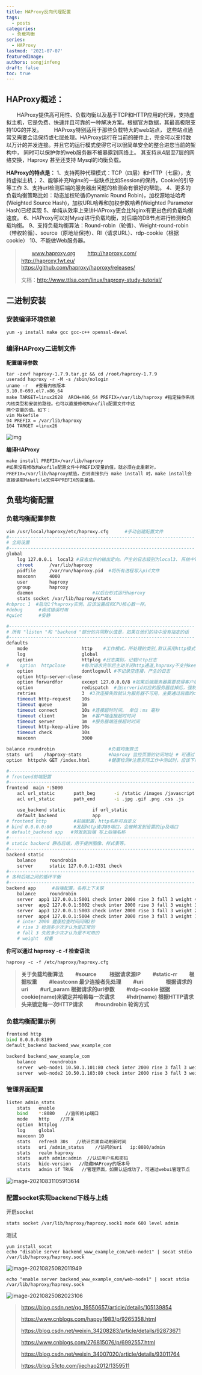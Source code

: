 ```yaml
---
title: HAProxy反向代理配置
tags:
  - posts
categories:
  - 负载均衡
series: 
  - HAProxy
lastmod: '2021-07-07'
featuredImage: 
authors: songjinfeng
draft: false
toc: true
---
```




<!--more-->



## HAProxy概述：

　　HAProxy提供高可用性、负载均衡以及基于TCP和HTTP应用的代理，支持虚拟主机，它是免费、快速并且可靠的一种解决方案。根据官方数据，其最高极限支持10G的并发。
　　HAProxy特别适用于那些负载特大的web站点，  这些站点通常又需要会话保持或七层处理。HAProxy运行在当前的硬件上，完全可以支持数以万计的并发连接。并且它的运行模式使得它可以很简单安全的整合进您当前的架构中， 同时可以保护你的web服务器不被暴露到网络上。
其支持从4层至7层的网络交换，Haproxy 甚至还支持 Mysql的均衡负载。

**HAProxy的特点是：**
1、支持两种代理模式：TCP（四层）和HTTP（七层），支持虚拟主机；
2、能够补充Nginx的一些缺点比如Session的保持，Cookie的引导等工作
3、支持url检测后端的服务器出问题的检测会有很好的帮助。
4、更多的负载均衡策略比如：动态加权轮循(Dynamic Round Robin)，加权源地址哈希(Weighted Source Hash)，加权URL哈希和加权参数哈希(Weighted Parameter Hash)已经实现
5、单纯从效率上来讲HAProxy更会比Nginx有更出色的负载均衡速度。
6、HAProxy可以对Mysql进行负载均衡，对后端的DB节点进行检测和负载均衡。
9、支持负载均衡算法：Round-robin（轮循）、Weight-round-robin（带权轮循）、source（原地址保持）、RI（请求URL）、rdp-cookie（根据cookie）
10、不能做Web服务器。

> 　　www.haproxy.org
> 　　http://haproxy.com/ 
> 　　http://haproxy.1wt.eu/ 
> 　　https://github.com/haproxy/haproxy/releases/ 
>
> 文档：http://www.ttlsa.com/linux/haproxy-study-tutorial/

## 二进制安装

### 安装编译环境依赖

```
yum -y install make gcc gcc-c++ openssl-devel
```

### 编译HAProxy二进制文件

**配置编译参数**

```
tar -zxvf haproxy-1.7.9.tar.gz && cd /root/haproxy-1.7.9
useradd haproxy -r -M -s /sbin/nologin
uname -r   #查看内核版本
3.10.0-693.el7.x86_64
make TARGET=linux2628  ARCH=X86_64 PREFIX=/var/lib/haproxy #指定操作系统内核类型和安装的路径。也可以直接修改Makefile配置文件中这
两个变量的值。如下：
vim Makefile
94 PREFIX = /var/lib/haproxy
104 TARGET =linux26
```

![img](https://images2018.cnblogs.com/blog/47893/201807/47893-20180704232950077-462259532.png)

**编译HAProxy**

```
make install PREFIX=/var/lib/haproxy  
#如果没有修改Makefile配置文件中PREFIX变量的值，就必须在此重新对，PREFIX=/var/lib/haproxy赋值，否则直接执行 make install 时，make install会直接读取Makefile文件中PREFIX的变量值。
```

## 负载均衡配置

### 负载均衡配置参数

```bash
vim /usr/local/haproxy/etc/haproxy.cfg      #手动创建配置文件
#---------------------------------------------------------------------
# 全局设置
#---------------------------------------------------------------------
global
    log 127.0.0.1  local2 #日志文件的输出定向。产生的日志级别为local3. 系统中local1-7，用户自己定义
    chroot      /var/lib/haproxy
    pidfile     /var/run/haproxy.pid  #将所有进程写入pid文件
    maxconn     4000
    user        haproxy
    group       haproxy
    daemon						#以后台形式运行haproxy
    stats socket /var/lib/haproxy/stats
#nbproc 1  #启动1个haproxy实例。应该设置成和CPU核心数一样。
#debug      #调试错误时用
#quiet      #安静

#---------------------------------------------------------------------
# 所有 "listen "和 "backend "部分的共同默认值是，如果在他们的块中没有指定的话
#---------------------------------------------------------------------
defaults
    mode                    http    #工作模式，所处理的类别,默认采用http模式，可配置成tcp作4层消息转发
    log                     global
    option                  httplog #日志类别，记载http日志
#    option  httpclose      #每次请求完毕后主动关闭http通道,haproxy不支持keep-alive,只能模拟这种模式的实现
    option                  dontlognull #不记录空连接，产生的日志
    option http-server-close
    option forwardfor       except 127.0.0.0/8 #如果后端服务器需要获得客户端真实ip需要配置的参数，可以从Http Header中获得客户端ip
    option                  redispatch  #当serverid对应的服务器挂掉后，强制定向到其他健康服务器
    retries                 3  #3次连接失败就认为服务器不可用，主要通过后面的check检查
    timeout http-request    10s
    timeout queue           1m
    timeout connect         10s #连接超时时间。 单位：ms 毫秒
    timeout client          1m  #客户端连接超时时间
    timeout server          1m  #服务器端连接超时时间
    timeout http-keep-alive 10s
    timeout check           10s
    maxconn                 3000

balance roundrobin                    #负载均衡算法
stats  uri    /haproxy-stats          #haproxy 监控页面的访问地址 # 可通过 http://localhost:80/haproxy-stats 访问
option  httpchk GET /index.html       #健康检测#注意实际工作中测试时，应该下载某一个页面来进行测试，因此这个页面应该是个小页面，而不要用首页面。这里是每隔一秒检查一次页面。

#---------------------------------------------------------------------
# frontend前端配置
#---------------------------------------------------------------------
frontend  main *:5000
    acl url_static       path_beg       -i /static /images /javascript /stylesheets
    acl url_static       path_end       -i .jpg .gif .png .css .js

    use_backend static          if url_static
    default_backend             app
# frontend http          #前端配置，http名称可自定义
# bind 0.0.0.0:80        #发起http请求80端口，会被转发到设置的ip及端口
# default_backend app   #转发到后端 写上后端名称
#---------------------------------------------------------------------
# static backend 静态后端，用于提供图像、样式表等。
#---------------------------------------------------------------------
backend static
    balance     roundrobin
    server      static 127.0.0.1:4331 check
#---------------------------------------------------------------------
# 各种后端之间的循环平衡
#---------------------------------------------------------------------
backend app      #后端配置，名称上下关联
    balance     roundrobin
    server  app1 127.0.0.1:5001 check inter 2000 rise 3 fall 3 weight 40
    server  app2 127.0.0.1:5002 check inter 2000 rise 3 fall 3 weight 30
    server  app3 127.0.0.1:5003 check inter 2000 rise 3 fall 3 weight 20
    server  app4 127.0.0.1:5004 check inter 2000 rise 3 fall 3 weight 10
    # inter 2000 健康检查时间间隔2秒
    # rise 3 检测多少次才认为是正常的
    # fall 3 失败多少次才认为是不可用的
    # weight  权重
```

**你可以通过 haproxy -c -f 检查语法**

```
haproxy -c -f /etc/haproxy/haproxy.cfg
```



> **关于负载均衡算法**
>  　　**#source 　　 根据请求源IP**
>  　　**#static-rr 　　根据权重**
>  　　**#leastconn  最少连接者先处理**
>  　　**#uri 　　　　根据请求的uri**
>  　　**#url_param  根据请求的url参数**
>  　　**#rdp-cookie 据据cookie(name)来锁定并哈希每一次请求**
>  　　**#hdr(name) 根据HTTP请求头来锁定每一次HTTP请求**
>  　　**#roundrobin 轮询方式**

### 负载均衡配置示例

```bash
frontend http
bind 0.0.0.0:8189
default_backend backend_www_example_com

backend backend_www_example_com
    balance     roundrobin
    server  web-node1 10.50.1.101:80 check inter 2000 rise 3 fall 3 weight 20
    server  web-node2 10.50.1.103:80 check inter 2000 rise 3 fall 3 weight 10
```

### 管理界面配置

```bash
listen admin_stats
	stats   enable      
	bind    *:8080    //监听的ip端口       
	mode    http    //开关
	option  httplog
	log     global
	maxconn 10       
	stats   refresh 30s   //统计页面自动刷新时间       
	stats   uri /admin_status    //访问的uri   ip:8080/admin       
	stats   realm haproxy       
	stats   auth admin:admin  //认证用户名和密码
	stats   hide-version   //隐藏HAProxy的版本号
	stats   admin if TRUE   //管理界面，如果认证成功了，可通过webui管理节点
```

![image-20210831105913614](D:\ac\HAProxy反向代理配置\image-20210831105913614.png)

### 配置socket实现backend下线与上线

开启socket

```
stats socket /var/lib/haproxy/haproxy.sock1 mode 600 level admin 
```

测试

```
yum install socat
echo "disable server backend_www_example_com/web-node1" | socat stdio /var/lib/haproxy/haproxy.sock
```

![image-20210825082011949](D:\ac\Untitled\image-20210825082011949.png)

```
echo "enable server backend_www_example_com/web-node1" | socat stdio /var/lib/haproxy/haproxy.sock
```

![image-20210825082023106](D:\ac\Untitled\image-20210825082023106.png)



> https://blog.csdn.net/qq_19550657/article/details/105139854
>
> https://www.cnblogs.com/happy1983/p/9265358.html
>
> https://blog.csdn.net/weixin_34208283/article/details/92873671
>
> https://www.cnblogs.com/276815076/p/6992557.html
>
> https://blog.csdn.net/weixin_34007020/article/details/93011764
>
> https://blog.51cto.com/jiechao2012/1359511